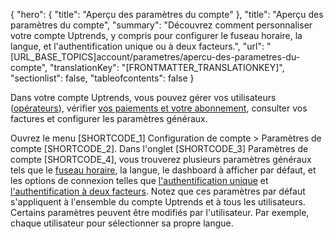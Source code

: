 {
  "hero": {
    "title": "Aperçu des paramètres du compte"
  },
  "title": "Aperçu des paramètres du compte",
  "summary": "Découvrez comment personnaliser votre compte Uptrends, y compris pour configurer le fuseau horaire, la langue, et l'authentification unique ou à deux facteurs.",
  "url": "[URL_BASE_TOPICS]account/parametres/apercu-des-parametres-du-compte",
  "translationKey": "[FRONTMATTER_TRANSLATIONKEY]",
  "sectionlist": false,
  "tableofcontents": false
}

Dans votre compte Uptrends, vous pouvez gérer vos utilisateurs ([opérateurs]([LINK_URL_1])), vérifier [vos paiements et votre abonnement]([LINK_URL_2]), consulter vos factures et configurer les paramètres généraux.

Ouvrez le menu [SHORTCODE_1] Configuration de compte > Paramètres de compte [SHORTCODE_2]. Dans l'onglet [SHORTCODE_3] Paramètres de compte [SHORTCODE_4], vous trouverez plusieurs paramètres généraux tels que le [fuseau horaire]([LINK_URL_3]), la langue, le dashboard à afficher par défaut, et les options de connexion telles que [l'authentification unique]([LINK_URL_4]) et [l'authentification à deux facteurs]([LINK_URL_5]). Notez que ces paramètres par défaut s'appliquent à l'ensemble du compte Uptrends et à tous les utilisateurs. Certains paramètres peuvent être modifiés par l'utilisateur. Par exemple, chaque utilisateur pour sélectionner sa propre langue.

